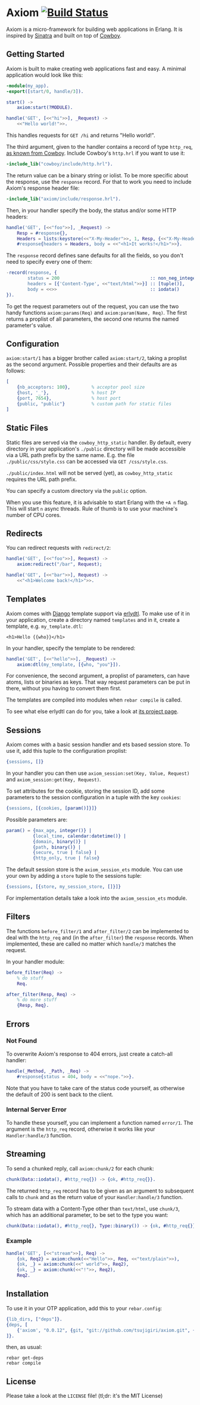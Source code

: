 # Axiom [![Build Status](https://secure.travis-ci.org/tsujigiri/axiom.png?branch=master)](http://travis-ci.org/tsujigiri/axiom)

Axiom is a micro-framework for building web applications in Erlang.
It is inspired by [Sinatra](http://sinatrarb.com) and built on top of
[Cowboy](https://github.com/extend/cowboy).

## Getting Started

Axiom is built to make creating web applications fast and easy.
A minimal application would look like this:

```erlang
-module(my_app).
-export([start/0, handle/3]).

start() ->
	axiom:start(?MODULE).

handle('GET', [<<"hi">>], _Request) ->
	<<"Hello world!">>.

```

This handles requests for `GET /hi` and returns "Hello world!".

The third argument, given to the handler contains a record of type
`http_req`, [as known from Cowboy](https://github.com/extend/cowboy/blob/0c2e2224e372f01e6cf51a8e12d4856edb4cb8ac/include/http.hrl#L16).
Include Cowboy's `http.hrl` if you want to use it:

```erlang
-include_lib("cowboy/include/http.hrl").
```

The return value can be a binary string or iolist. To be more specific
about the response, use the `response` record. For that to work you
need to include Axiom's response header file:

```erlang
-include_lib("axiom/include/response.hrl").
```

Then, in your handler specify the body, the status and/or some HTTP
headers:

```erlang
handle('GET', [<<"foo">>], _Request) ->
	Resp = #response{},
	Headers = lists:keystore(<<"X-My-Header">>, 1, Resp, {<<"X-My-Header">>, <<"O HAI!">>}),
	#response{headers = Headers, body = <<"<h1>It works!</h1>">>}.
```

The `response` record defines sane defaults for all the fields, so you
don't need to specify every one of them:

```erlang
-record(response, {
		status = 200                                  :: non_neg_integer(),
		headers = [{'Content-Type', <<"text/html">>}] :: [tuple()],
		body = <<>>                                   :: iodata()
}).
```

To get the request parameters out of the request, you can use the two
handy functions `axiom:params(Req)` and `axiom:param(Name, Req)`.
The first returns a proplist of all parameters, the second one returns
the named parameter's value.


## Configuration

`axiom:start/1` has a bigger brother called `axiom:start/2`, taking a
proplist as the second argument. Possible properties and their defaults
are as follows:

```erlang
[
	{nb_acceptors: 100},		% acceptor pool size
	{host, '_'},				% host IP
	{port, 7654},				% host port
	{public, "public"}			% custom path for static files
]
```


## Static Files

Static files are served via the `cowboy_http_static` handler. By
default, every directory in your application's `./public` directory
will be made accessible via a URL path prefix by the same name. E.g. the
file `./public/css/style.css` can be accessed via `GET /css/style.css`.

`./public/index.html` will not be served (yet), as `cowboy_http_static`
requires the URL path prefix.

You can specify a custom directory via the `public` option.

When you use this feature, it is advisable to start Erlang with the
`+A n` flag. This will start `n` async threads.
Rule of thumb is to use your machine's number of CPU cores.


## Redirects

You can redirect requests with `redirect/2`:

```erlang
handle('GET', [<<"foo">>], Request) ->
	axiom:redirect("/bar", Request);

handle('GET', [<<"bar">>], Request) ->
	<<"<h1>Welcome back!</h1>">>.
```

## Templates

Axiom comes with [Django](https://github.com/django/django) template
support via [erlydtl](https://github.com/evanmiller/erlydtl). To make
use of it in your application, create a directory named `templates` and
in it, create a template, e.g. `my_template.dtl`:

```dtl
<h1>Hello {{who}}</h1>
```

In your handler, specify the template to be rendered:

```erlang
handle('GET', [<<"hello">>], _Request) ->
	axiom:dtl(my_template, [{who, "you"}]).
```

For convenience, the second argument, a proplist of parameters, can have
atoms, lists or binaries as keys. That way request parameters can be put
in there, without you having to convert them first.

The templates are compiled into modules when `rebar compile` is
called.

To see what else erlydtl can do for you, take a look at
[its project page](https://code.google.com/p/erlydtl/).

## Sessions

Axiom comes with a basic session handler and ets based session store. To
use it, add this tuple to the configuration proplist:

```erlang
{sessions, []}
```

In your handler you can then use
`axiom_session:set(Key, Value, Request)` and
`axiom_session:get(Key, Request)`.

To set attributes for the cookie, storing the session ID, add some
parameters to the session configuration in a tuple with the key
`cookies`:

```erlang
{sessions, [{cookies, [param()]}]}
```

Possible parameters are:

```erlang
param() = {max_age, integer()} |
		  {local_time, calendar:datetime()} |
		  {domain, binary()} |
		  {path, binary()} |
		  {secure, true | false} |
		  {http_only, true | false}
```

The default session store is the `axiom_session_ets` module. You can use
your own by adding a `store` tuple to the sessions tuple:

```erlang
{sessions, [{store, my_session_store, []}]}
```

For implementation details take a look into the `axiom_session_ets`
module.

## Filters

The functions `before_filter/1` and `after_filter/2` can be implemented
to deal with the `http_req` and (in the `after_filter`) the `response`
records. When implemented, these are called no matter which `handle/3`
matches the request.

In your handler module:

```erlang
before_filter(Req) ->
	% do stuff
	Req.

after_filter(Resp, Req) ->
	% do more stuff
	{Resp, Req}.
```

## Errors

### Not Found

To overwrite Axiom's response to 404 errors, just create a catch-all
handler:

```erlang
handle(_Method, _Path, _Req) ->
	#response{status = 404, body = <<"nope.">>}.
```

Note that you have to take care of the status code yourself, as
otherwise the default of 200 is sent back to the client.

### Internal Server Error

To handle these yourself, you can implement a function named `error/1`.
The argument is the `http_req` record, otherwise it works like your
`Handler:handle/3` function.

## Streaming

To send a chunked reply, call `axiom:chunk/2` for each chunk:

```erlang
chunk(Data::iodata(), #http_req{}) -> {ok, #http_req{}}.
```

The returned `http_req` record has to be given as an argument to
subsequent calls to `chunk` and as the return value of your
`Handler:handle/3` function.

To stream data with a Content-Type other than `text/html`, use
`chunk/3`, which has an additional parameter, to be set to the type you
want:

```erlang
chunk(Data::iodata(), #http_req{}, Type::binary()) -> {ok, #http_req{}}.
```

### Example

```erlang
handle('GET', [<<"stream">>], Req) ->
	{ok, Req2} = axiom:chunk(<<"Hello">>, Req, <<"text/plain">>),
	{ok, _} = axiom:chunk(<<" world">>, Req2),
	{ok, _} = axiom:chunk(<<"!">>, Req2),
	Req2.
```

## Installation

To use it in your OTP application, add this to your `rebar.config`:

```erlang
{lib_dirs, ["deps"]}.
{deps, [
	{'axiom', "0.0.12", {git, "git://github.com/tsujigiri/axiom.git", {tag, "v0.0.12"}}}
]}.
```

then, as usual:

```
rebar get-deps
rebar compile
```

## License

Please take a look at the `LICENSE` file! (tl;dr: it's the MIT License)
